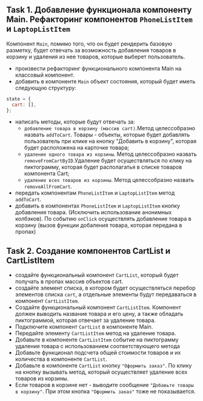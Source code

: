## Task 1. Добавление функционала компоненту Main. Рефакторинг компонентов `PhoneListItem` и `LaptopListItem`

Компонент `Main`, помимо того, что он будет рендерить базовую разметку, будет отвечать за возможность добавления товаров в корзину и удаления из нее товаров, которые выберет пользователь.

- произвести рефакторинг функционального компонента Main на классовый компонент.
- добавить в компоненте `Main` объект состояния, который будет иметь следующую структуру:

```javascript
state = {
  cart: [],
};
```

- написать методы, которые будут отвечать за:
  - `добавление товара в корзину (массив cart)`.Метод целессобразно назвать `addToCart`. Товары - объекты, которые будет добавлять пользователь при клике на кнопку "Добавить в корзину", которая будет расположена на карточке товара;
  - `удаление одного товара из корзины`. Метод целессобразно назвать `removeFromCartByID`.Удаление будет осуществляться по клику на пиктограмму, которая будет располагатья в списке товаров компонента Cart;
  - `удаление всех товаров из корзины`. Метод целессобразно назвать `removeAllFromCart`.
- передать компонентам `PhoneListItem` и `LaptopListItem` метод `addToCart`.
- добавить в компонентах `PhoneListItem` и `LaptopListItem` кнопку добавления товара. (Исключить использование анонимных колбэков). По событию `onClick` осуществлять добавление товара в корзину (вызов функции добаления товара, которая передана в пропах)

## Task 2. Создание компонентов СartList и CartListItem

- создайте функциональный компонент `CartList`, который будет получать в пропах массив объектов cart.
- создайте элемент списка, в котором будет осуществляться перебор элементов списка `cart`, а отдельные элементы будут передаваться в компонент `СartListItem`.
- Создайте функциональный компонент `CartListItem`. Компонент должен выводить название товара и его цену, а также обладать пиктограммой, которая отвечает за удаление товара.
- Подключите компонент `СartList` в компоненте Main.
- Передайте элементу `CartListItem` метод на удаление товара.
- Добавьте в компоненте `CartListItem` событие на пиктограмму удаления товара с использованием соответствующего метода
- Добавьте функционал подсчета общей стоимости товаров и их количества в компоненте `CartList`.
- Добавьте в компоненте `CartList` кнопку `"Оформить заказ"`. По клику на кнопку вызывать метод, который осуществляет удаление всех товаров из корзины.
- Если товаров в корзине нет - выводите сообщение `"Добавьте товары в корзину"`. При этом кнопка `"Оформить заказ"` тоже не показывается.
